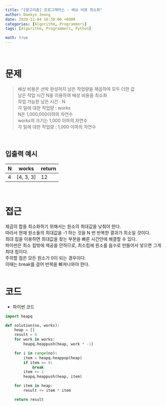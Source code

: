 ```yaml
---
title: "[알고리즘] 프로그래머스 - 배상 비용 최소화"
author: Daekyo Jeong
date: 2020-12-04 16:30:00 +0900
categories: [Algorithm, Programmers]
tags: [Algorithm, Programmers, Python]

math: true
---
```



<br/>

# **문제**


> 배상 비용은 선박 완성까지 남은 작업량을 제곱하여 모두 더한 값     
> 남은 작업 시간 N을 이용하여 배상 비용을 최소화    
> 작업 가능한 남은 시간 : N    
> 각 일에 대한 작업량 : works            
> N은 1,000,000이하의 자연수   
> works의 크기는 1,000 이하의 자연수   
> 각 일에 대한 작업량 : 1,000 이하의 자연수   

<br/>

## **입출력 예시**

| N | works | return |
|---------|--------|-------|
| 4 |	[4, 3, 3]	| 12 |

<br/>

# **접근**

제곱의 합을 최소화하기 위해서는 원소의 최대값을 낮춰야 한다.   
따라서 현재 원소들의 최대값을 -1 하는 것을 N 번 반복한 결과가 최소일 것이다.   
최대 힙을 이용하면 최대값을 찾는 부분을 빠른 시간안에 해결할 수 있다.   
파이썬은 최소 힙밖에 제공을 안하므로, 최소힙에 원소를 음수로 만들어서 넣으면 그게 최대 힙이다.   
주의할 점은 모든 원소가 0이 되는 경우이다.   
이때는 break를 걸어 반복을 빠져나와야 한다.   
<br/>

# **코드**

- 파이썬 코드   

```py
import heapq

def solution(no, works):
    heap = []
    result = 0
    for work in works:
        heapq.heappush(heap, work * -1)

    for i in range(no):
        item = heapq.heappop(heap)
        if item == 0:
            break
        item += 1
        heapq.heappush(heap, item)

    for item in heap:
        result += item * item

    return result
```

<br/>
